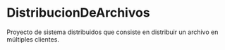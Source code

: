 # DistribucionDeArchivos

Proyecto de sistema distribuidos que consiste en distribuir un archivo en múltiples clientes.

